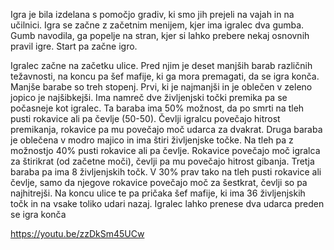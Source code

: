 Igra je bila izdelana s pomočjo gradiv, ki smo jih prejeli na vajah in na učilnici. Igra se začne 
z začetnim menijem, kjer ima igralec dva gumba. Gumb navodila, ga popelje na stran, kjer si 
lahko prebere nekaj osnovnih pravil igre. Start pa začne igro.

Igralec začne na začetku ulice. Pred njim je deset manjših barab različnih težavnosti, na koncu 
pa šef mafije, ki ga mora premagati, da se igra konča. Manjše barabe so treh stopenj. Prvi, ki 
je najmanjši in je oblečen v zeleno jopico je najšibkejši. Ima namreč dve življenjski točki 
premika pa se počasneje kot igralec. Ta baraba ima 50% možnost, da po smrti na tleh pusti 
rokavice ali pa čevlje (50-50). Čevlji igralcu povečajo hitrost premikanja, rokavice pa mu 
povečajo moč udarca za dvakrat. Druga baraba je oblečena v modro majico in ima štiri 
življenjske točke. Na tleh pa z možnostjo 40% pusti rokavice ali pa čevlje. Rokavice povečajo 
moč igralca za štirikrat (od začetne moči), čevlji pa mu povečajo hitrost gibanja. Tretja baraba 
pa ima 8 življenjskih točk. V 30% prav tako na tleh pusti rokavice ali čevlje, samo da njegove 
rokavice povečajo moč za šestkrat, čevlji so pa najhitrejši. Na koncu ulice te pa pričaka šef 
mafije, ki ima 36 življenjskih točk in na vsake toliko udari nazaj. Igralec lahko prenese dva 
udarca preden se igra konča

https://youtu.be/zzDkSm45UCw
